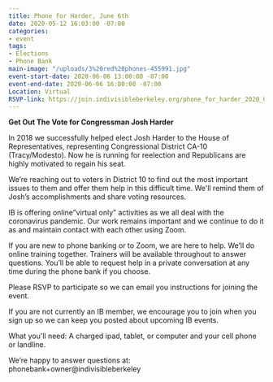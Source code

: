 ```yaml
---
title: Phone for Harder, June 6th
date: 2020-05-12 16:03:00 -07:00
categories:
- event
tags:
- Elections
- Phone Bank
main-image: "/uploads/3%20red%20phones-455991.jpg"
event-start-date: 2020-06-06 13:00:00 -07:00
event-end-date: 2020-06-06 16:00:00 -07:00
Location: Virtual
RSVP-link: https://join.indivisibleberkeley.org/phone_for_harder_2020_06_06
---
```


**Get Out The Vote for Congressman Josh Harder**

In 2018 we successfully helped elect Josh Harder to the House of Representatives, representing Congressional District CA-10 (Tracy/Modesto). Now he is running for reelection and Republicans are highly motivated to regain his seat. 

We’re reaching out to voters in District 10 to find out the most important issues to them and offer them help in this difficult time. We'll remind them of Josh’s accomplishments and share voting resources. 

IB is offering online”virtual only” activities as we all deal with the coronavirus pandemic. Our work remains important and we continue to do it as and maintain contact with each other using Zoom. 

If you are new to phone banking or to Zoom, we are here to help. We’ll do online training together. Trainers will be available throughout to answer questions. You’ll be able to request help in a private conversation at any time during the phone bank if you choose.

Please RSVP to participate so we can email you instructions for joining the event.

If you are not currently an IB member, we encourage you to join when you sign up so we can keep you posted about upcoming IB events.

What you'll need: A charged ipad, tablet, or computer and your cell phone or landline.

We’re happy to answer questions at: phonebank\+owner@indivisibleberkeley